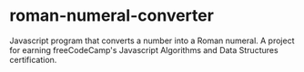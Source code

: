 # roman-numeral-converter
Javascript program that converts a number into a Roman numeral. A project for earning freeCodeCamp's Javascript Algorithms and Data Structures certification.
